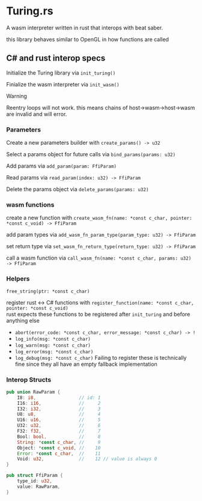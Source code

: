 # Turing.rs
A wasm interpreter written in rust that interops with beat saber.  

this library behaves similar to OpenGL in how functions are called

## C# and rust interop specs

Initialize the Turing library via `init_turing()`  

Finialize the wasm interpreter via `init_wasm()`  

> [!WARNING]
> Reentry loops will not work.
> this means chains of host->wasm->host->wasm are invalid and will error.


### Parameters
Create a new parameters builder with `create_params() -> u32`  

Select a params object for future calls via `bind_params(params: u32)`  

Add params via `add_param(param: FfiParam)`  

Read params via `read_param(index: u32) -> FfiParam`  

Delete the params object via `delete_params(params: u32)`  

### wasm functions

create a new function with `create_wasm_fn(name: *const c_char, pointer: *const c_void) -> FfiParam`  

add param types via `add_wasm_fn_param_type(param_type: u32) -> FfiParam`  

set return type via `set_wasm_fn_return_type(return_type: u32) -> FfiParam`  

call a wasm function via `call_wasm_fn(name: *const c_char, params: u32) -> FfiParam`  


### Helpers

`free_string(ptr: *const c_char)`  

register rust <-> C# functions with `register_function(name: *const c_char, pointer: *const c_void)`  
rust expects these functions to be registered after `init_turing` and before anything else
- `abort(error_code: *const c_char, error_message: *const c_char) -> !`
- `log_info(msg: *const c_char)`
- `log_warn(msg: *const c_char)`
- `log_error(msg: *const c_char)`
- `log_debug(msg: *const c_char)`
Failing to register these is technically fine since they all have an empty fallback implementation  


### Interop Structs
```rs
pub union RawParam {
    I8: i8,                // id: 1
    I16: i16,              //     2
    I32: i32,              //     3
    U8: u8,                //     4
    U16: u16,              //     5
    U32: u32,              //     6
    F32: f32,              //     7
    Bool: bool,            //     8
    String: *const c_char, //     9
    Object: *const c_void, //    10
    Error: *const c_char,  //    11
    Void: u32,             //    12 // value is always 0
}

pub struct FfiParam {
    type_id: u32,
    value: RawParam,
}

```


